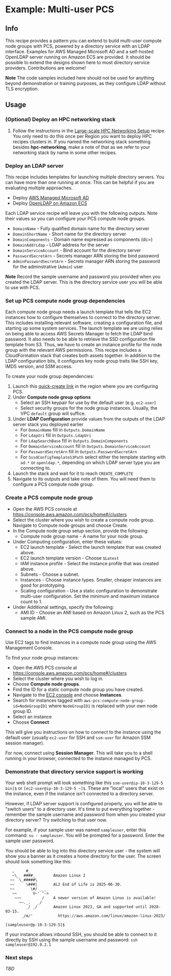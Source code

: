 # Example: Multi-user PCS

## Info

This recipe provides a pattern you can extend to build multi-user compute node groups with PCS, powered by a directory service with an LDAP interface. Examples for AWS Managed Microsoft AD and a self-hosted OpenLDAP server running on Amazon ECS are provided. It should be possible to extend the designs shown here to most directory service providers. Contributions are welcome!

**Note** The code samples included here should not be used for anything beyond demonstration or training purposes, as they configure LDAP without TLS encryption.

## Usage

### (Optional) Deploy an HPC networking stack

1. Follow the instructions in the [Large-scale HPC Networking Setup](../../net/hpc_large_scale/README.md) recipe. You only need to do this once per Region you want to deploy HPC recipes clusters in. If you named the networking stack something besides **hpc-networking**, make a note of that as we refer to your networking stack by name in some other recipes. 

### Deploy an LDAP server

This recipe includes templates for launching multiple directory servers. You can have more than one running at once. This can be helpful if you are evaluating multiple approaches.

* Deploy [AWS Managed Microsoft AD](docs/managed-ad.md)
* Deploy [OpenLDAP on Amazon ECS](docs/openldap-ecs.md)

Each LDAP service recipe will leave you with the following outputs. Note their values so you can configure your PCS compute node groups.

* `DomainName` - Fully qualified domain name for the directory server
* `DomainShortName` - Short name for the directory server
* `DomainComponents` - Domain name expressed as components (dc=)
* `DomainAddrLdap` - LDAP address for the server
* `DomainServiceAccount` - Bind account for the directory server
* `PasswordSecretArn` - Secrets manager ARN storing the bind password
* `AdminPasswordSecretArn` - Secrets manager ARN storing the password for the adminstrative (`Admin`) user

**Note** Record the sample username and password you provided when you created the LDAP server. This is the directory service user you will be able to use with PCS.

### Set up PCS compute node group dependencies

Each compute node group needs a launch template that tells the EC2 instances how to configure themselves to connect to the directory server. This includes installing relevant software, creating a configuration file, and starting up some system services. The launch template we are using relies on being able to access AWS Secrets Manager to fetch the LDAP bind password. It also needs to be able to retrieve the SSD configuration file template from S3. Thus, we have to create an instance profile for the node group with the relevant AWS permissions. This recipe includes a CloudFormation stack that creates both assets together. In addition to the LDAP configuration bits, it configures key node group traits like SSH key, IMDS version, and SSM access. 

To create your node group dependencies:

1. Launch this [quick-create link](MEEP) in the region where you are configuring PCS.
2. Under **Compute node group options**
    * Select an SSH keypair for use by the default user (e.g. `ec2-user`)
    * Select security groups for the node group instances. Usually, the VPC `default` group will suffice.
3. Under **LDAP Configuration** provide values from the outputs of the LDAP server stack you deployed earlier
    * For `DomainName` fill in `Outputs.DomainName`
    * For `LdapUri` fill in `Outputs.LdapUri`
    * For `LdapSearchBase` fill in `Outputs.DomainComponents`
    * For `DomainServiceAccount` fill in `Outputs.DomainServiceAccount`
    * For `PasswordSecretArn` fill in `Outputs.PasswordSecretArn`
    * For `SssdConfigTemplateS3Path` select either the template starting with `ad.*` or `openldap.*`, depending on which LDAP server type you are connecting to.
4. Launch the stack and wait for it to reach `CREATE_COMPLETE`
5. Navigate to its outputs and take note of them. You will need them to configure a PCS compute node group.

### Create a PCS compute node group

* Open the AWS PCS console at https://console.aws.amazon.com/pcs/home#/clusters
* Select the cluster where you wish to create a compute node group. Navigate to Compute node groups and choose Create.
* In the Compute node group setup section, provide the following:
    * Compute node group name - A name for your node group.
* Under Computing configuration, enter these values:
    * EC2 launch template - Select the launch template that was created above.
    * EC2 launch template version - Choose `$Latest`
    * IAM instance profile - Select the instance profile that was created above. 
    * Subnets - Choose a subnet.
    * Instances - Choose instance types. Smaller, cheaper instances are good for prototyping. 
    * Scaling configuration - Use a static configuration to demonstrate multi-user configuration. Set the minimum and maximum instance count to 1. 
* Under Additional settings, specify the following:
    * AMI ID - Choose an AMI based on Amazon Linux 2, such as the PCS sample AMI. 

### Connect to a node in the PCS compute node group

Use EC2 tags to find instances in a compute node group using the AWS Management Console. 

To find your node group instances:

* Open the AWS PCS console at https://console.aws.amazon.com/pcs/home#/clusters
* Select the cluster where you wish to log in.
* Choose **Compute node groups**.
* Find the ID for a static compute node group you have created.
* Navigate to the [EC2 console](https://console.aws.amazon.com/ec2/) and choose **Instances**.
* Search for instances tagged with `aws-pcs:compute-node-group-id=NodeGroupID1` where `NodeGroupID1` is replaced with your own node group ID. 
* Select an instance
* Choose **Connect**

This will give you instructions on how to connect to the instance using the default user (usually `ec2-user` for SSH and `ssm-user` for Amazon SSM session manager). 

For now, connect using **Session Manager**. This will take you to a shell running in your browser, connected to the instance managed by PCS. 

### Demonstrate that directory service support is working

Your web shell prompt will look something like this `ssm-user@ip-10-3-129-5 bin]$` or `[ec2-user@ip-10-3-129-5 ~]$`. These are "local" users that exist on the instance, even if the instance isn't connected to a directory server. 

However, if LDAP server support is configured properly, you will be able to "switch users" to a directory user. It's time to put everything together - remember the sample username and password from when you created your directory server? Try switching to that user now.

For example, if your sample user was named `sampleuser`, enter this command: `su - sampleuser`. You will be prompted for a password. Enter the sample user password. 

You should be able to log into this directory service user - the system will show you a banner as it creates a home directory for the user. The screen should look something like this:

```shell
   ,     #_
   ~\_  ####_        Amazon Linux 2
  ~~  \_#####\
  ~~     \###|       AL2 End of Life is 2025-06-30.
  ~~       \#/ ___
   ~~       V~' '->
    ~~~         /    A newer version of Amazon Linux is available!
      ~~._.   _/
         _/ _/       Amazon Linux 2023, GA and supported until 2028-03-15.
       _/m/'           https://aws.amazon.com/linux/amazon-linux-2023/

[sampleuser@p-10-3-129-5]$
```

If your instance allows inbound SSH, you should be able to connect to it directly by SSH using the sample username and password: `ssh sampleuser@192.0.2.1`

### Next steps

*TBD*
